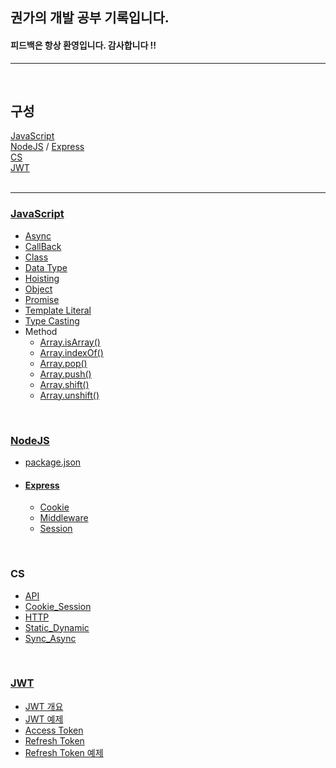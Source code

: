 ## 권가의 개발 공부 기록입니다.
#### 피드백은 항상 환영입니다. 감사합니다 !!

***

</br>

## 구성  

[JavaScript](#JavaScript)  
[NodeJS](#NodeJS)  /  [Express](#Express)  
[CS](#CS)  
[JWT](#JWT)
</br></br>
***


###  [JavaScript](./src/JS/JavaScript.md)
* [Async](./src/JS/Async.md)
* [CallBack](./src/JS/CallBack.md)
* [Class](./src/JS/Class.md)
* [Data Type](./src/JS/DataType.md)
* [Hoisting](./src/JS/Hoisting.md)
* [Object](./src/JS/Object.md)
* [Promise](./src/JS/Promise.md)
* [Template Literal](./src/JS/TemplateLiteral.md)
* [Type Casting](./src/JS/TypeCasting.md)   
* Method
  * [Array.isArray()](./src/JS/Method/Array.isArray().md)  
  * [Array.indexOf()](./src/JS/Method/Array.indexOf().md)
  * [Array.pop()](./src/JS/Method/Array.pop().md)
  * [Array.push()](./src/JS/Method/Array.push().md)
  * [Array.shift()](./src/JS/Method/Array.shift().md)
  * [Array.unshift()](./src/JS/Method/Array.unshift().md)


<br>

### [NodeJS](./src/NodeJS/NodeJS.md)
* [package.json](./src/NodeJS/package.json.md)
* #### [Express](./src/NodeJS/Express/Express.md)
  * [Cookie](./src/NodeJS/Express/Cookie.md)
  * [Middleware](./src/NodeJS/Express/Middleware.md)
  * [Session](./src/NodeJS/Express/Session.md)


<br>

### CS
* [API](./src/CS/API.md)
* [Cookie_Session](./src/CS/Cookie_Session.md)
* [HTTP](./src/CS/HTTP.md)
* [Static_Dynamic](./src/CS/Static_Dynamic.md)
* [Sync_Async](./src/CS/Sync_Async.md)

<br>

### [JWT](https://jwt.io/)
  * [JWT 개요](./src/JWT/JWT.md)
  * [JWT 예제](./src/JWT/JWT_example.md)
  * [Access Token](./src/JWT/AccessToken.md)
  * [Refresh Token](./src/JWT/RefreshToken.md)
  * [Refresh Token 예제](./src/JWT/Token_example.md)